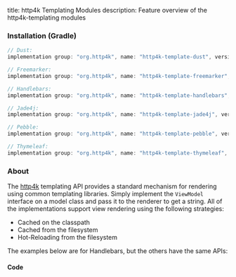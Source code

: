title: http4k Templating Modules
description: Feature overview of the http4k-templating modules

### Installation (Gradle)

```groovy
// Dust: 
implementation group: "org.http4k", name: "http4k-template-dust", version: "3.257.0"

// Freemarker: 
implementation group: "org.http4k", name: "http4k-template-freemarker", version: "3.257.0"

// Handlebars: 
implementation group: "org.http4k", name: "http4k-template-handlebars", version: "3.257.0"

// Jade4j: 
implementation group: "org.http4k", name: "http4k-template-jade4j", version: "3.257.0"

// Pebble: 
implementation group: "org.http4k", name: "http4k-template-pebble", version: "3.257.0"

// Thymeleaf: 
implementation group: "org.http4k", name: "http4k-template-thymeleaf", version: "3.257.0"
```

### About
The [http4k] templating API provides a standard mechanism for rendering using common templating libraries. Simply implement the `ViewModel` interface on a model class and pass it to the renderer to get a string. All of the implementations support view rendering using the following strategies:

* Cached on the classpath
* Cached from the filesystem
* Hot-Reloading from the filesystem

The examples below are for Handlebars, but the others have the same APIs:

#### Code  [<img class="octocat"/>](https://github.com/http4k/http4k/blob/master/src/docs/guide/modules/templating/example.kt)

<script src="https://gist-it.appspot.com/https://github.com/http4k/http4k/blob/master/src/docs/guide/modules/templating/example.kt"></script>

[http4k]: https://http4k.org
